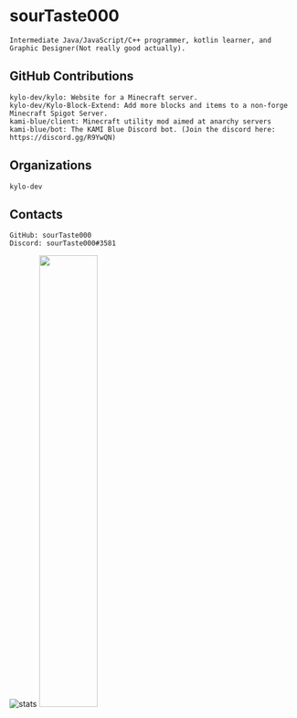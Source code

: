 # sourTaste000

    Intermediate Java/JavaScript/C++ programmer, kotlin learner, and Graphic Designer(Not really good actually).

## GitHub Contributions

    kylo-dev/kylo: Website for a Minecraft server.
    kylo-dev/Kylo-Block-Extend: Add more blocks and items to a non-forge Minecraft Spigot Server. 
    kami-blue/client: Minecraft utility mod aimed at anarchy servers
    kami-blue/bot: The KAMI Blue Discord bot. (Join the discord here: https://discord.gg/R9YwQN)

## Organizations

    kylo-dev

## Contacts

    GitHub: sourTaste000
    Discord: sourTaste000#3581

![stats](https://github-readme-stats.vercel.app/api?username=sourTaste000&count_private=true&show_icons=true&theme=vue)
<img width="45%" height="45%" src="https://wakatime.com/share/@32a4f5e7-c047-422a-9e96-26bc31c49a33/9f0c6c49-5299-4d6f-b717-784ee399608b.svg"></img>
